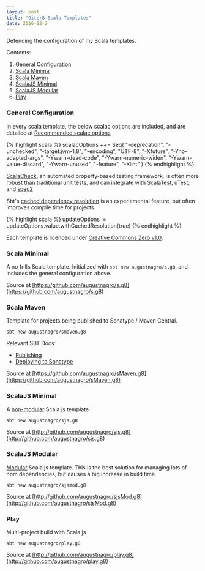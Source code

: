```yaml
---
layout: post
title: "Giter8 Scala Templates"
date: 2016-12-2
---
```

Defending the configuration of my Scala templates.

Contents:

<ol>
    <li><a href="#general-configuration">General Configuration</a></li>
    <li><a href="#scala-minimal">Scala Minimal</a></li>
    <li><a href="#scala-maven">Scala Maven</a></li>
    <li><a href="scalajs-minimal">ScalaJS Minimal</a></li>
    <li><a href="#scalajs-modular">ScalaJS Modular</a></li>
    <li><a href="#play">Play</a></li>
</ol>

### General Configuration
In every scala template, the below scalac options are included, and are detailed at [Recommended scalac options](https://august.nagro.us/Recommended-scalac-Options.html)

{% highlight scala %}
    scalacOptions ++= Seq(
      "-deprecation",
      "-unchecked",
      "-target:jvm-1.8",
      "-encoding", "UTF-8",
      "-Xfuture",
      "-Yno-adapted-args",
      "-Ywarn-dead-code",
      "-Ywarn-numeric-widen",
      "-Ywarn-value-discard",
      "-Ywarn-unused",
      "-feature",
      "-Xlint"
    )
{% endhighlight %}

[ScalaCheck](http://www.scalacheck.org/), an automated property-based testing framework, is often more robust than traditional unit tests, and can integrate with [ScalaTest](http://www.scalatest.org/), [uTest](https://github.com/lihaoyi/utest), and [spec2](http://etorreborre.github.io/specs2/)

Sbt's [cached dependency resolution](http://www.scala-sbt.org/0.13/docs/Cached-Resolution.html) is an experiemental feature, but often improves compile time for projects.

{% highlight scala %}
    updateOptions := updateOptions.value.withCachedResolution(true)
{% endhighlight %}

Each template is licenced under [Creative Commons Zero v1.0](http://choosealicense.com/licenses/cc0-1.0/#).

### Scala Minimal
A no frills Scala template. Initialized with `sbt new augustnagro/s.g8`. and includes the general configuration above.

Source at [https://github.com/augustnagro/s.g8](https://github.com/augustnagro/s.g8)

### Scala Maven
Template for projects being published to Sonatype / Maven Central.

`sbt new augustnagro/smaven.g8`
 
Relevant SBT Docs:
* [Publishing](http://www.scala-sbt.org/0.13/docs/Publishing.html)
* [Deploying to Sonatype](http://www.scala-sbt.org/0.13/docs/Using-Sonatype.html)

Source at [https://github.com/augustnagro/sMaven.g8](https://github.com/augustnagro/sMaven.g8)

### ScalaJS Minimal
A [non-modular](https://scalacenter.github.io/scalajs-bundler/motivation.html) Scala.js template.

`sbt new augustnagro/sjs.g8`

Source at [http://github.com/augustnagro/sjs.g8](http://github.com/augustnagro/sjs.g8)

### ScalaJS Modular
[Modular](https://scalacenter.github.io/scalajs-bundler/motivation.html) Scala.js template. This is the best solution for managing lots of npm dependencies, but causes a big increase in build time.

`sbt new augustnagro/sjsmod.g8`

Source at [http://github.com/augustnagro/sjsMod.g8](http://github.com/augustnagro/sjsMod.g8)

### Play
Multi-project build with Scala.js

`sbt new augustnagro/play.g8`

Source at [http://github.com/augustnagro/play.g8](http://github.com/augustnagro/play.g8)
